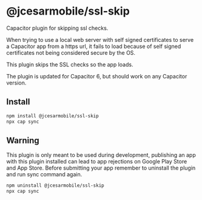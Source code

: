 # @jcesarmobile/ssl-skip

Capacitor plugin for skipping ssl checks.

When trying to use a local web server with self signed certificates to serve a Capacitor app from a https url, it fails to load because of self signed certificates not being considered secure by the OS.

This plugin skips the SSL checks so the app loads.

The plugin is updated for Capacitor 6, but should work on any Capacitor version.

## Install

```bash
npm install @jcesarmobile/ssl-skip
npx cap sync
```

## Warning

This plugin is only meant to be used during development, publishing an app with this plugin installed can lead to app rejections on Google Play Store and App Store.
Before submitting your app remember to uninstall the plugin and run sync command again.

```bash
npm uninstall @jcesarmobile/ssl-skip
npx cap sync
```
